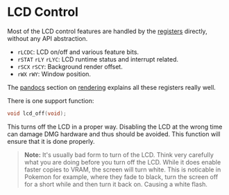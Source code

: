 # LCD Control

Most of the LCD control features are handled by the [registers](hardware.md) directly, without any API abstraction.

* `rLCDC`: LCD on/off and various feature bits.
* `rSTAT` `rLY` `rLYC`: LCD runtime status and interrupt related.
* `rSCX` `rSCY`: Background render offset.
* `rWX` `rWY`: Window position.

The [pandocs](https://gbdev.io/pandocs/) section on [rendering](https://gbdev.io/pandocs/Rendering.html) explains all these registers really well.

There is one support function:
```c
void lcd_off(void);
```
This turns off the LCD in a proper way. Disabling the LCD at the wrong time can damage DMG hardware and thus should be avoided. This function will ensure that it is done properly.

> **Note:** It's usually bad form to turn of the LCD. Think very carefully what you are doing before you turn off the LCD. While it does enable faster copies to VRAM, the screen will turn white. This is noticable in Pokemon for example, where they fade to black, turn the screen off for a short while and then turn it back on. Causing a white flash.
